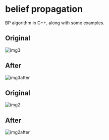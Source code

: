 # belief propagation

BP algorithm in C++, along with some examples.

## Original
![img3](https://github.com/clearlycloudy/belief/tests/img3.png?raw=true)
## After
![img3after](https://github.com/clearlycloudy/belief/tests/out_img3.png?raw=true)

## Original
![img2](https://github.com/clearlycloudy/belief/tests/img2.png?raw=true)
## After
![img2after](https://github.com/clearlycloudy/belief/tests/out_img2.png?raw=true)
